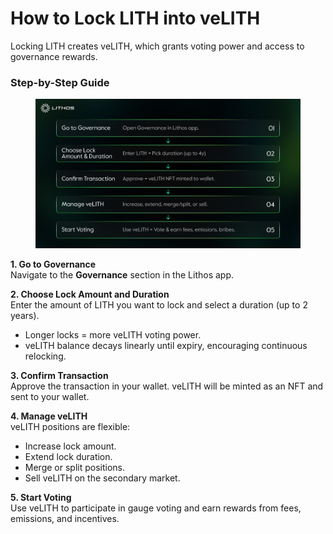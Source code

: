 # How to Lock LITH into veLITH

Locking LITH creates veLITH, which grants voting power and access to governance rewards.

### Step-by-Step Guide

<figure><img src="../.gitbook/assets/2025.09.26 h-t-l-l_v0.1.png" alt=""><figcaption></figcaption></figure>

**1. Go to Governance**\
Navigate to the **Governance** section in the Lithos app.

**2. Choose Lock Amount and Duration**\
Enter the amount of LITH you want to lock and select a duration (up to 2 years).

* Longer locks = more veLITH voting power.
* veLITH balance decays linearly until expiry, encouraging continuous relocking.

**3. Confirm Transaction**\
Approve the transaction in your wallet. veLITH will be minted as an NFT and sent to your wallet.

**4. Manage veLITH**\
veLITH positions are flexible:

* Increase lock amount.
* Extend lock duration.
* Merge or split positions.
* Sell veLITH on the secondary market.

**5. Start Voting**\
Use veLITH to participate in gauge voting and earn rewards from fees, emissions, and incentives.
